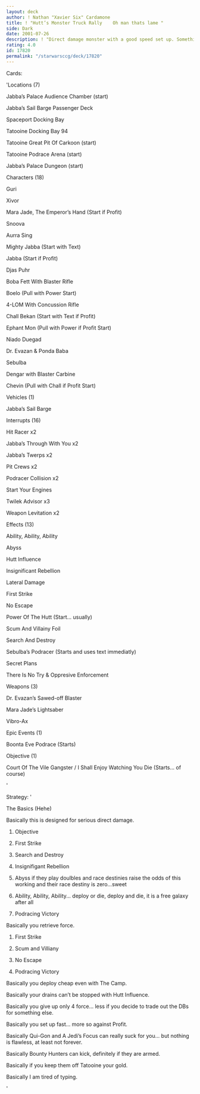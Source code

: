```yaml
---
layout: deck
author: ! Nathan "Xavier Six" Cardamone
title: ! "Hutt’s Monster Truck Rally    Oh man thats lame "
side: Dark
date: 2001-07-26
description: ! "Direct damage monster with a good speed set up. Something for those becoming increasingly bored with the jedi heavy deck."
rating: 4.0
id: 17820
permalink: "/starwarsccg/deck/17820"
---
```

Cards: 

'Locations (7)


Jabba’s Palace Audience Chamber (start)

Jabba’s Sail Barge Passenger Deck 

Spaceport Docking Bay 

Tatooine Docking Bay 94 

Tatooine Great Pit Of Carkoon (start)

Tatooine Podrace Arena (start)

Jabba’s Palace Dungeon (start)


Characters (18)


Guri 

Xivor

Mara Jade, The Emperor’s Hand (Start if Profit) 

Snoova 

Aurra Sing 

Mighty Jabba (Start with Text) 

Jabba (Start if Profit)  

Djas Puhr 

Boba Fett With Blaster Rifle 

Boelo (Pull with Power Start)

4-LOM With Concussion Rifle 

Chall Bekan (Start with Text if Profit)  

Ephant Mon (Pull with Power if Profit Start)

Niado Duegad 

Dr. Evazan & Ponda Baba 

Sebulba 

Dengar with Blaster Carbine 

Chevin (Pull with Chall if Profit Start)


Vehicles (1)


Jabba’s Sail Barge


Interrupts (16)


Hit Racer  x2

Jabba’s Through With You  x2

Jabba’s Twerps  x2

Pit Crews  x2

Podracer Collision  x2

Start Your Engines 

Twilek Advisor x3

Weapon Levitation x2


Effects (13)


Ability, Ability, Ability 

Abyss 

Hutt Influence 

Insignificant Rebellion 

Lateral Damage 

First Strike

No Escape 

Power Of The Hutt (Start... usually)

Scum And Villainy Foil 

Search And Destroy 

Sebulba’s Podracer (Starts and uses text immediatly)

Secret Plans 

There Is No Try & Oppresive Enforcement 


Weapons (3)


Dr. Evazan’s Sawed-off Blaster 

Mara Jade’s Lightsaber 

Vibro-Ax 


Epic Events (1)


Boonta Eve Podrace (Starts)


Objective (1)


Court Of The Vile Gangster / I Shall Enjoy Watching You Die (Starts... of course)

'

Strategy: '

The Basics (Hehe)


Basically this is designed for serious direct damage. 

1. Objective

2. First Strike

3. Search and Destroy

4. Insignifigant Rebellion

5. Abyss if they play doulbles and race destinies raise the odds of this working and their race destiny is zero...sweet

6. Ability, Ability, Ability... deploy or die, deploy and die, it is a free galaxy after all

7. Podracing Victory


Basically you retrieve force.


1. First Strike

2. Scum and Villiany

3. No Escape

4. Podracing Victory


Basically you deploy cheap even with The Camp.

Basically your drains can’t be stopped with Hutt Influence.

Basically you give up only 4 force... less if you decide to trade out the DBs for something else.

Basically you set up fast... more so against Profit.

Basically Qui-Gon and A Jedi’s Focus can really suck for you... but nothing is flawless, at least not forever.

Basically Bounty Hunters can kick, definitely if they are armed. 

Basically if you keep them off Tatooine your gold.

Basically I am tired of typing.


'
